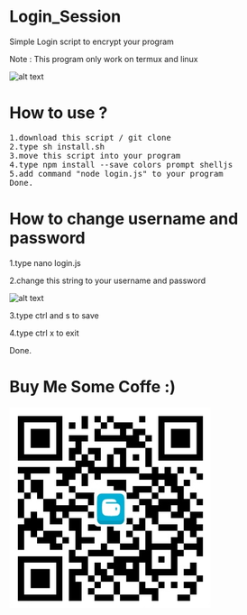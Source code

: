 # Login_Session
Simple Login script to encrypt your program

Note : This program only work on termux and linux 

![alt text](https://github.com/FajarTheGGman/Login_Session/blob/master/.img/IMG_20190311_183420.jpg)

# How to use ?
<pre>
1.download this script / git clone
2.type sh install.sh
3.move this script into your program
4.type npm install --save colors prompt shelljs
5.add command "node login.js" to your program
Done.
</pre>

# How to change username and password

1.type nano login.js

2.change this string to your username and password

![alt text](https://github.com/FajarTheGGman/Login_Session/blob/master/.img/Screenshot_2019-03-11-17-57-35-783_com.termux-picsay.png)

3.type ctrl and s to save 

4.type ctrl x to exit 

Done.


# Buy Me Some Coffe :)
![donate](https://raw.githubusercontent.com/FajarTheGGman/F-Tools/master/.images/donate.jpeg)
